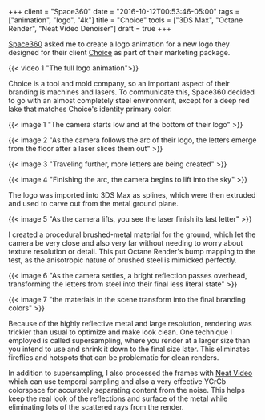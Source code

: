 +++
client = "Space360"
date = "2016-10-12T00:53:46-05:00"
tags = ["animation", "logo", "4k"]
title = "Choice"
tools = ["3DS Max", "Octane Render", "Neat Video Denoiser"]
draft = true
+++

[Space360](http://www.space3sixty.com/) asked me to create a logo animation for a new logo they designed for their client [Choice](http://www.choicetool.com/) as part of their marketing package.<!--more-->

{{< video 1 "The full logo animation">}}

Choice is a tool and mold company, so an important aspect of their branding is machines and lasers. To communicate this, Space360 decided to go with an almost completely steel environment, except for a deep red lake that matches Choice's identity primary color.

{{< image 1 "The camera starts low and at the bottom of their logo" >}}

{{< image 2 "As the camera follows the arc of their logo, the letters emerge from the floor after a laser slices them out" >}}

{{< image 3 "Traveling further, more letters are being created" >}}

{{< image 4 "Finishing the arc, the camera begins to lift into the sky" >}}

The logo was imported into 3DS Max as splines, which were then extruded and used to carve out from the metal ground plane.

{{< image 5 "As the camera lifts, you see the laser finish its last letter" >}}

I created a procedural brushed-metal material for the ground, which let the camera be very close and also very far without needing to worry about texture resolution or detail. This put Octane Render's bump mapping to the test, as the anisotropic nature of brushed steel is mimicked perfectly.

{{< image 6 "As the camera settles, a bright reflection passes overhead, transforming the letters from steel into their final less literal state" >}}

{{< image 7 "the materials in the scene transform into the final branding colors" >}}

Because of the highly reflective metal and large resolution, rendering was trickier than usual to optimize and make look clean. One technique I employed is called supersampling, where you render at a larger size than you intend to use and shrink it down to the final size later. This eliminates fireflies and hotspots that can be problematic for clean renders.

In addition to supersampling, I also processed the frames with [Neat Video](https://www.neatvideo.com/) which can use temporal sampling and also a very effective YCrCb colorspace for accurately separating content from the noise. This helps keep the real look of the reflections and surface of the metal while eliminating lots of the scattered rays from the render.
